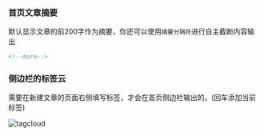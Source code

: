 ### 首页文章摘要

 默认显示文章的前200字作为摘要，你还可以使用`摘要分隔符`进行自主截断内容输出
```markdown
<!--more-->
```

### 侧边栏的标签云

需要在新建文章的页面右侧填写标签，才会在首页侧边栏输出的。(回车添加当前标签)

![tagcloud](https://cdn.ihewro.com/img/tag.png)
